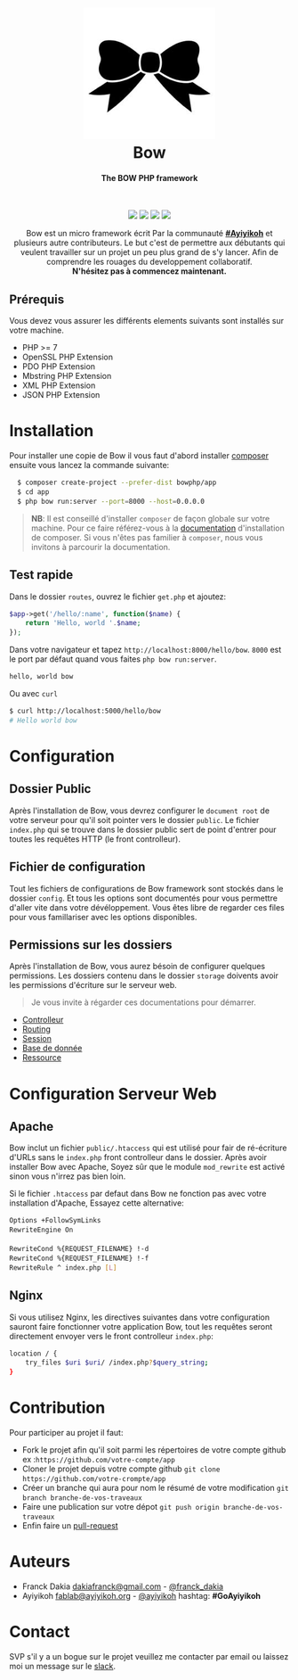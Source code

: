 <h1 align="center">
    <img src="https://github.com/bowphp/arts/blob/master/bow.jpg">
    <br/>Bow
</h1>
<h4 align="center">The BOW PHP framework</h4>
<br/>
<p align="center">
    <a href="https://github.com/bowphp/docs" title="docs"><img src="https://img.shields.io/badge/docs-read%20docs-blue.svg?style=flat-square"/></a>
    <a href="https://packagist.org/packages/bowphp/app" title="version"><img src="https://img.shields.io/packagist/v/bowphp/app.svg?style=flat-square"/></a>
    <a href="https://github.com/bowphp/app/blob/master/LICENSE" title="license"><img src="https://img.shields.io/github/license/mashape/apistatus.svg?style=flat-square"/></a>
    <a href="https://travis-ci.org/bowphp/app" title="Travis branch"><img src="https://img.shields.io/travis/bowphp/app/master.svg?style=flat-square"/></a>
</p>

<p align="center">
    Bow est un micro framework écrit Par la communauté <strong><a href="http://ayiyikoh.org">#Ayiyikoh</a></strong> et plusieurs autre contributeurs. Le but c'est de permettre aux débutants qui veulent travailler sur un projet un peu plus grand de s'y lancer. Afin de comprendre les rouages du developpement collaboratif.
    <br>
    <strong>N'hésitez pas à commencez maintenant.</strong>
</p>

## Prérequis

Vous devez vous assurer les différents elements suivants sont installés sur votre machine.

* PHP >= 7
* OpenSSL PHP Extension
* PDO PHP Extension
* Mbstring PHP Extension
* XML PHP Extension
* JSON PHP Extension

# Installation

Pour installer une copie de Bow il vous faut d'abord installer [composer](https://getcomposer.org) ensuite vous lancez la commande suivante:

```sh
  $ composer create-project --prefer-dist bowphp/app
  $ cd app
  $ php bow run:server --port=8000 --host=0.0.0.0
```

> __NB__: Il est conseillé d'installer `composer` de façon globale sur votre machine. Pour ce faire référez-vous à la [documentation](https://getcomposer.org/download) d'installation de composer.
> Si vous n'êtes pas familier à `composer`, nous vous invitons à parcourir la documentation.

## Test rapide

Dans le dossier `routes`, ouvrez le fichier `get.php` et ajoutez:

```php
$app->get('/hello/:name', function($name) {
    return 'Hello, world '.$name;
});
```

Dans votre navigateur et tapez `http://localhost:8000/hello/bow`. `8000` est le port par défaut quand vous faites `php bow run:server`.

```html
hello, world bow
```

Ou avec `curl`

```sh
$ curl http://localhost:5000/hello/bow
# Hello world bow
```

# Configuration

## Dossier Public

Après l'installation de Bow, vous devrez configurer le `document root` de votre serveur pour qu'il soit pointer vers le dossier `public`. Le fichier `index.php` qui se trouve dans le dossier public sert de point d'entrer pour toutes les requêtes HTTP (le front controlleur).

## Fichier de configuration

Tout les fichiers de configurations de Bow framework sont stockés dans le dossier `config`. Et tous les options sont documentés pour vous permettre d'aller vite dans votre dévéloppement. Vous êtes libre de regarder ces files pour vous famillariser avec les options disponibles.

## Permissions sur les dossiers

Après l'installation de Bow, vous aurez bésoin de configurer quelques permissions. Les dossiers contenu dans le dossier `storage` doivents avoir les permissions d'écriture sur le serveur web.

> Je vous invite à régarder ces documentations pour démarrer.

- [Controlleur](https://github.com/bowphp/docs/blob/3.0/controllers.md)
- [Routing](https://github.com/bowphp/docs/blob/3.0/routing.md)
- [Session](https://github.com/bowphp/docs/blob/3.0/session.md)
- [Base de donnée](https://github.com/bowphp/docs/blob/3.0/database.md)
- [Ressource](https://github.com/bowphp/docs/blob/3.0/storage.md)

# Configuration Serveur Web 

## Apache

Bow inclut un fichier `public/.htaccess` qui est utilisé pour fair de ré-écriture d'URLs sans le `index.php` front controlleur dans le dossier. Après avoir installer Bow avec Apache, Soyez sûr que le module `mod_rewrite`  est activé sinon vous n'irrez pas bien loin.

Si le fichier `.htaccess` par defaut dans Bow ne fonction pas avec votre installation d'Apache, Essayez cette alternative:

```sh
Options +FollowSymLinks
RewriteEngine On

RewriteCond %{REQUEST_FILENAME} !-d
RewriteCond %{REQUEST_FILENAME} !-f
RewriteRule ^ index.php [L]
```

## Nginx

Si vous utilisez Nginx, les directives suivantes dans votre configuration sauront faire fonctionner votre application Bow, tout les requêtes seront directement envoyer vers le front controlleur `index.php`:

```sh
location / {
    try_files $uri $uri/ /index.php?$query_string;
}
```

# Contribution

Pour participer au projet il faut:

+ Fork le projet afin qu'il soit parmi les répertoires de votre compte github ex :`https://github.com/votre-compte/app`
+ Cloner le projet depuis votre compte github `git clone https://github.com/votre-crompte/app`
+ Créer un branche qui aura pour nom le résumé de votre modification `git branch branche-de-vos-traveaux`
+ Faire une publication sur votre dépot `git push origin branche-de-vos-traveaux`
+ Enfin faire un [pull-request](https://www.thinkful.com/learn/github-pull-request-tutorial/Keep-Tabs-on-the-Project#Time-to-Submit-Your-First-PR)

# Auteurs

- Franck Dakia <dakiafranck@gmail.com> - [@franck_dakia](https://twitter.com/franck_dakia)
- Ayiyikoh <fablab@ayiyikoh.org> - [@ayiyikoh](https://twitter.com/ayiyikoh) hashtag: __#GoAyiyikoh__

# Contact

SVP s'il y a un bogue sur le projet veuillez me contacter par email ou laissez moi un message sur le [slack](https://bowphp.slack.com).